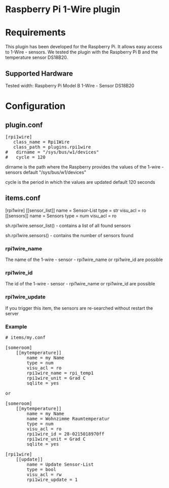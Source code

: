 # Raspberry Pi 1-Wire plugin

# Requirements

This plugin has been developed for the Raspberry Pi. It allows easy access to 1-Wire - sensors.
We tested the plugin with the Raspberry Pi B and the temperature sensor DS18B20.

## Supported Hardware

Tested width:
Raspberry Pi Model B
1-Wire - Sensor DS18B20

# Configuration

## plugin.conf

<pre>
[rpi1wire]
   class_name = Rpi1Wire
   class_path = plugins.rpi1wire
#   dirname = "/sys/bus/w1/devices"
#   cycle = 120
</pre>

dirname
    is the path where the Raspberry provides the values of the 1-wire - sensors
    default "/sys/bus/w1/devices"

cycle
    is the period in which the values are updated
    default 120 seconds

## items.conf

[rpi1wire]
    [[sensor_list]]
        name = Sensor-List
        type = str
        visu_acl = ro
    [[sensors]]
        name = Sensors
        type = num
        visu_acl = ro

sh.rpi1wire.sensor_list()
    - contains a list of all found sensors

sh.rpi1wire.sensors()
    - contains the number of sensors found

### rpi1wire_name

The name of the 1-wire - sensor
    - rpi1wire_name or rpi1wire_id are possible

### rpi1wire_id

The id of the 1-wire - sensor
    - rpi1wire_name or rpi1wire_id are possible

### rpi1wire_update

If you trigger this item, the sensors are re-searched without restart the server


### Example


<pre>
# items/my.conf

[someroom]
    [[mytemperature]]
        name = my Name
        type = num
        visu_acl = ro
        rpi1wire_name = rpi_temp1
        rpi1wire_unit = Grad C
        sqlite = yes

or

[someroom]
    [[mytemperature]]
        name = my Name
        name = Wohnzimme Raumtemperatur
        type = num
        visu_acl = ro
        rpi1wire_id = 28-0215018970ff
        rpi1wire_unit = Grad C
        sqlite = yes

[rpi1wire]
    [[update]]
        name = Update Sensor-List
        type = bool
        visu_acl = rw
        rpi1wire_update = 1

</pre>

